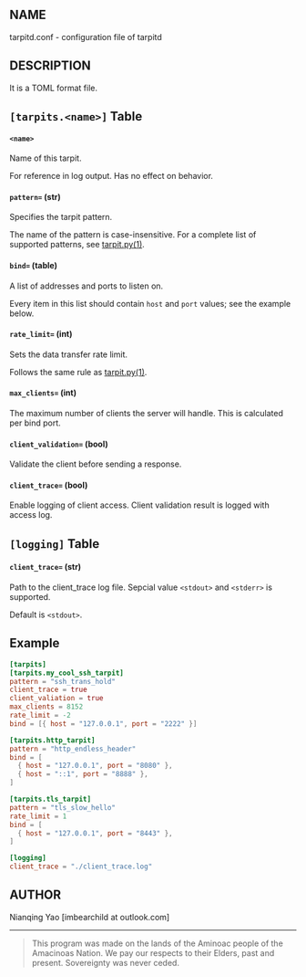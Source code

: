 ## NAME

tarpitd.conf - configuration file of tarpitd

## DESCRIPTION

It is a TOML format file.

## `[tarpits.<name>]` Table

#### `<name>`

Name of this tarpit.

For reference in log output. Has no effect on behavior.

#### `pattern=` (str)

Specifies the tarpit pattern.

The name of the pattern is case-insensitive. For a complete list of supported patterns, see [tarpit.py(1)](./tarpitd.py.1.md).

#### `bind=` (table)

A list of addresses and ports to listen on.

Every item in this list should contain `host` and `port` values; see the example below.

#### `rate_limit=` (int)

Sets the data transfer rate limit.

Follows the same rule as [tarpit.py(1)](./tarpitd.py.1.md).

#### `max_clients=` (int)

The maximum number of clients the server will handle. This is calculated per bind port.

#### `client_validation=` (bool)

Validate the client before sending a response. 

#### `client_trace=` (bool)

Enable logging of client access. Client validation result is logged with access log.

## `[logging]` Table
<!--
#### `main=` (str)

Path to the main log file. Sepcial value `<stdout>` and `<stderr>` is supported.

Default is `<stderr>`.
-->
#### `client_trace=` (str)

Path to the client_trace log file. Sepcial value `<stdout>` and `<stderr>` is supported.

Default is `<stdout>`.


## Example

```toml
[tarpits]
[tarpits.my_cool_ssh_tarpit]
pattern = "ssh_trans_hold"
client_trace = true
client_valiation = true
max_clients = 8152
rate_limit = -2
bind = [{ host = "127.0.0.1", port = "2222" }]

[tarpits.http_tarpit]
pattern = "http_endless_header"
bind = [
  { host = "127.0.0.1", port = "8080" },
  { host = "::1", port = "8888" },
]

[tarpits.tls_tarpit]
pattern = "tls_slow_hello"
rate_limit = 1
bind = [
  { host = "127.0.0.1", port = "8443" },
]

[logging]
client_trace = "./client_trace.log"
```

## AUTHOR

Nianqing Yao [imbearchild at outlook.com]

------

> This program was made on the lands of
  the Aminoac people of the Amacinoas Nation. 
  We pay our respects to their Elders, past and present. 
  Sovereignty was never ceded.
